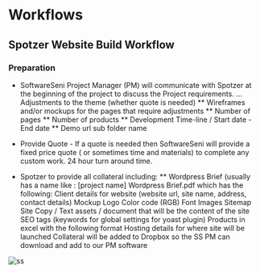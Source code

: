 # Workflows 


## Spotzer Website Build Workflow
### Preparation
* SoftwareSeni Project Manager (PM) will communicate with Spotzer at the beginning of the project to discuss the Project requirements. ... Adjustments to the theme (whether quote is needed)
** Wireframes and/or mockups for the pages that require adjustments
** Number of pages
** Number of products
** Development Time-line / Start date - End date
** Demo url sub folder name 
* Provide Quote - If a quote is needed then SoftwareSeni will provide a fixed price quote ( or sometimes time and materials) to complete any custom work. 24 hour turn around time.


* Spotzer to provide all collateral including:
** Wordpress Brief (usually has a name like : [project name] Wordpress Brief.pdf which has the following:
Client details for website (website url, site name, address, contact details)
Mockup
Logo
Color code (RGB)
Font
Images
Sitemap
Site Copy / Text assets / document that will be the content of the site
SEO tags (keywords for global settings for yoast plugin)
Products in excel with the following format
Hosting details for where site will be launched
Collateral will be added to Dropbox so the SS PM can download and add to our PM software

![ss](googledrive.com/host/0B-ZRk02Xg9MJY3EwZTJkV0dpUFk)
